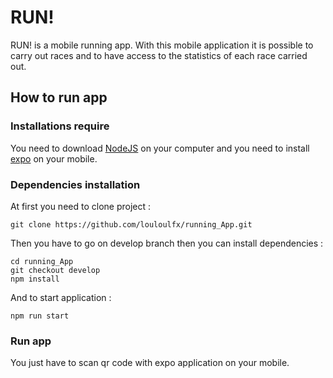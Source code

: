 # RUN!

RUN! is a mobile running app. With this mobile application it is possible to carry out races and to have access to the statistics of each race carried out.

## How to run app

### Installations require

You need to download [NodeJS](https://nodejs.org/en/) on your computer and you need to install [expo](https://play.google.com/store/apps/details?id=host.exp.exponent&hl=en) on your mobile.

### Dependencies installation

At first you need to clone project :

    git clone https://github.com/louloulfx/running_App.git

Then you have to go on develop branch then you can install dependencies :

    cd running_App
    git checkout develop
    npm install

And to start application :

    npm run start

### Run app

You just have to scan qr code with expo application on your mobile.
